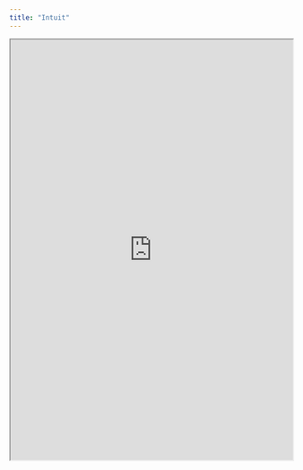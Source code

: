 ```yaml
---
title: "Intuit"
---
```



<iframe height="750" width="100%" src="https://ewelton.github.io/ktest/wiki.html#Intuit"></iframe>
